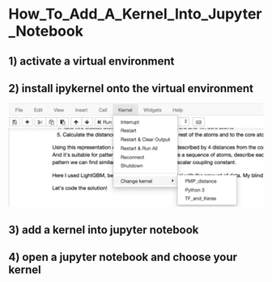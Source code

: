 # How_To_Add_A_Kernel_Into_Jupyter_Notebook

## 1) activate a virtual environment

## 2) install ipykernel onto the virtual environment
![jupyter_kernel_1](https://github.com/NoriKaneshige/How_To_Add_A_Kernel_Into_Jupyter_Notebook/blob/master/choose_your_kernel.png)
## 3) add a kernel into jupyter notebook

## 4) open a jupyter notebook and choose your kernel
